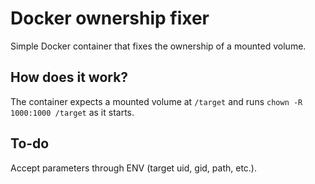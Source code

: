 # Docker ownership fixer

Simple Docker container that fixes the ownership of a mounted volume.

## How does it work?

The container expects a mounted volume at `/target` and runs `chown -R 1000:1000 /target` as it starts.

## To-do

Accept parameters through ENV (target uid, gid, path, etc.).
